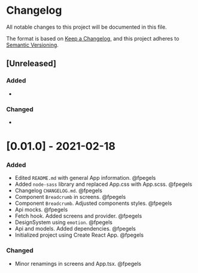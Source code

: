 # Changelog

All notable changes to this project will be documented in this file.

The format is based on [Keep a Changelog](https://keepachangelog.com/en/1.0.0/),
and this project adheres to [Semantic Versioning](https://semver.org/spec/v2.0.0.html).

## [Unreleased]

### Added

-

### Changed

-

# [0.01.0] - 2021-02-18

### Added

- Edited `README.md` with general App information. @fpegels
- Added `node-sass` library and replaced App.css with App.scss. @fpegels
- Changelog `CHANGELOG.md`. @fpegels
- Component `Breadcrumb` in screens. @fpegels
- Component `Breadcrumb`. Adjusted components styles. @fpegels
- Api mocks. @fpegels
- Fetch hook. Added screens and provider. @fpegels
- DesignSystem using `emotion`. @fpegels
- Api and models. Added dependencies. @fpegels
- Initialized project using Create React App. @fpegels

### Changed

- Minor renamings in screens and App.tsx. @fpegels
